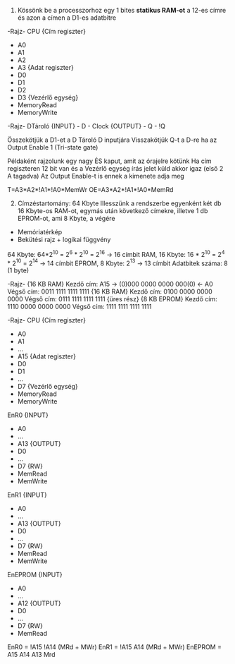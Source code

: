 1. Kössönk be a processzorhoz egy 1 bites **statikus RAM-ot** a 12-es címre és azon a címen a D1-es adatbitre

-Rajz-
CPU
{Cím regiszter}
- A0
- A1
- A2
- A3
{Adat regiszter}
- D0
- D1
- D2
- D3
{Vezérlő egység}
- MemoryRead
- MemoryWrite

-Rajz-
DTároló
{INPUT}
	- D
	- Clock
{OUTPUT}
	- Q
	- !Q


Összekötjük a D1-et a D Tároló D inputjára
Visszakötjük Q-t a D-re ha az Output Enable 1 (Tri-state gate)

Példaként rajzolunk egy nagy ÉS kaput, amit az órajelre kötünk
Ha cím regiszteren 12 bit van és a Vezérlő egység írás jelet küld akkor igaz (első 2 A tagadva)
Az Output Enable-t is ennek a kimenete adja meg

T=A3\*A2\*!A1\*!A0\*MemWr
OE=A3\*A2*!A1\*!A0\*MemRd

2. Címzéstartomány: 64 Kbyte
Illesszünk a rendszerbe egyenként két db 16 Kbyte-os RAM-ot, egymás után következő címekre, illetve 1 db EPROM-ot, ami 8 Kbyte, a végére

- Memóriatérkép
- Bekütési rajz + logikai függvény

64 Kbyte: 64\*2$^{10}$ = 2$^6$ \* 2$^{10}$ = 2$^{16}$ -> 16 címbit
RAM, 16 Kbyte: 16 \* 2$^{10}$ = 2$^4$ \* 2$^{10}$ = 2$^{14}$ -> 14 címbit
EPROM, 8 Kbyte: 2$^{13}$ -> 13 címbit
Adatbitek száma: 8 (1 byte)

-Rajz-
{16 KB RAM} 
Kezdő cím: A15 -> (0)000 0000 0000 000(0) <- A0
Végső cím: 0011 1111 1111 1111
{16 KB RAM}
Kezdő cím: 0100 0000 0000 0000
Végső cím: 0111 1111 1111 1111
{üres rész}
{8 KB EPROM}
Kezdő cím: 1110 0000 0000 0000
Végső cím: 1111 1111 1111 1111


-Rajz-
CPU
{Cím regiszter}
- A0
- A1
- ...
- A15
{Adat regiszter}
- D0
- D1
- ...
- D7
{Vezérlő egység}
- MemoryRead
- MemoryWrite

EnR0
{INPUT}
- A0
- ...
- A13
{OUTPUT}
- D0
- ...
- D7
{RW}
- MemRead
- MemWrite

EnR1
{INPUT}
- A0
- ...
- A13
{OUTPUT}
- D0
- ...
- D7
{RW}
- MemRead
- MemWrite

EnEPROM
{INPUT}
- A0
- ...
- A12
{OUTPUT}
- D0
- ...
- D7
{RW}
- MemRead

EnR0 = !A15 !A14 (MRd + MWr)
EnR1 = !A15 A14 (MRd + MWr)
EnEPROM = A15 A14 A13 Mrd